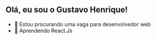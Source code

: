 ## Olá, eu sou o Gustavo Henrique!

- 🔭 Estou procurando uma vaga para desenvolvedor web
- 🌱 Aprendendo React.Js 
